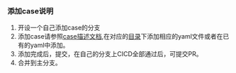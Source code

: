 ### 添加case说明
1. 开设一个自己添加case的分支
2. 添加case请参照[case描述文档](case-desc.md),在对应的[目录](case-directory-desc.md)下添加相应的yaml文件或者在已有的yaml中添加。
3. 添加完成后，提交，在自己的分支上CICD全部通过后，可提交PR。
4. 合并到主分支。